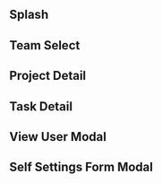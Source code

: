 ## Splash

## Team Select

## Project Detail

## Task Detail

## View User Modal

## Self Settings Form Modal
